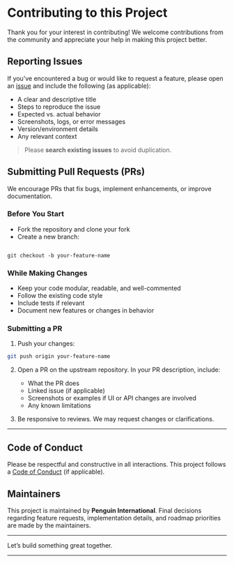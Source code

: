 # Contributing to this Project

Thank you for your interest in contributing! We welcome contributions from the community and appreciate your help in making this project better.

## Reporting Issues

If you’ve encountered a bug or would like to request a feature, please open an [issue](https://github.com/Penguin-International-Gurgaon/ai-chatbot-entrpise-kit/issues) and include the following (as applicable):

- A clear and descriptive title
- Steps to reproduce the issue
- Expected vs. actual behavior
- Screenshots, logs, or error messages
- Version/environment details
- Any relevant context

> Please **search existing issues** to avoid duplication.

## Submitting Pull Requests (PRs)

We encourage PRs that fix bugs, implement enhancements, or improve documentation.

### Before You Start

- Fork the repository and clone your fork
- Create a new branch:

```

git checkout -b your-feature-name

```

### While Making Changes

- Keep your code modular, readable, and well-commented
- Follow the existing code style
- Include tests if relevant
- Document new features or changes in behavior

### Submitting a PR

1. Push your changes:

```bash
git push origin your-feature-name
```

2. Open a PR on the upstream repository. In your PR description, include:

   - What the PR does
   - Linked issue (if applicable)
   - Screenshots or examples if UI or API changes are involved
   - Any known limitations

3. Be responsive to reviews. We may request changes or clarifications.

---

## Code of Conduct

Please be respectful and constructive in all interactions. This project follows a [Code of Conduct](./CODE_OF_CONDUCT.md) (if applicable).

## Maintainers

This project is maintained by **Penguin International**. Final decisions regarding feature requests, implementation details, and roadmap priorities are made by the maintainers.

---

Let’s build something great together.

---
